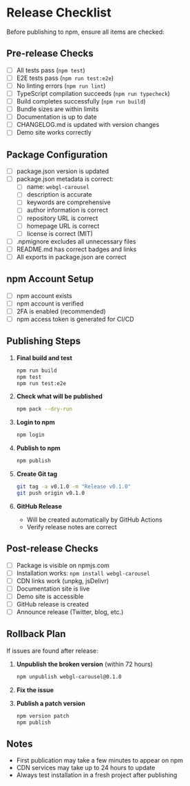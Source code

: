 # Release Checklist

Before publishing to npm, ensure all items are checked:

## Pre-release Checks

- [ ] All tests pass (`npm test`)
- [ ] E2E tests pass (`npm run test:e2e`)
- [ ] No linting errors (`npm run lint`)
- [ ] TypeScript compilation succeeds (`npm run typecheck`)
- [ ] Build completes successfully (`npm run build`)
- [ ] Bundle sizes are within limits
- [ ] Documentation is up to date
- [ ] CHANGELOG.md is updated with version changes
- [ ] Demo site works correctly

## Package Configuration

- [ ] package.json version is updated
- [ ] package.json metadata is correct:
  - [ ] name: `webgl-carousel`
  - [ ] description is accurate
  - [ ] keywords are comprehensive
  - [ ] author information is correct
  - [ ] repository URL is correct
  - [ ] homepage URL is correct
  - [ ] license is correct (MIT)
- [ ] .npmignore excludes all unnecessary files
- [ ] README.md has correct badges and links
- [ ] All exports in package.json are correct

## npm Account Setup

- [ ] npm account exists
- [ ] npm account is verified
- [ ] 2FA is enabled (recommended)
- [ ] npm access token is generated for CI/CD

## Publishing Steps

1. **Final build and test**
   ```bash
   npm run build
   npm test
   npm run test:e2e
   ```

2. **Check what will be published**
   ```bash
   npm pack --dry-run
   ```

3. **Login to npm**
   ```bash
   npm login
   ```

4. **Publish to npm**
   ```bash
   npm publish
   ```

5. **Create Git tag**
   ```bash
   git tag -a v0.1.0 -m "Release v0.1.0"
   git push origin v0.1.0
   ```

6. **GitHub Release**
   - Will be created automatically by GitHub Actions
   - Verify release notes are correct

## Post-release Checks

- [ ] Package is visible on npmjs.com
- [ ] Installation works: `npm install webgl-carousel`
- [ ] CDN links work (unpkg, jsDelivr)
- [ ] Documentation site is live
- [ ] Demo site is accessible
- [ ] GitHub release is created
- [ ] Announce release (Twitter, blog, etc.)

## Rollback Plan

If issues are found after release:

1. **Unpublish the broken version** (within 72 hours)
   ```bash
   npm unpublish webgl-carousel@0.1.0
   ```

2. **Fix the issue**

3. **Publish a patch version**
   ```bash
   npm version patch
   npm publish
   ```

## Notes

- First publication may take a few minutes to appear on npm
- CDN services may take up to 24 hours to update
- Always test installation in a fresh project after publishing